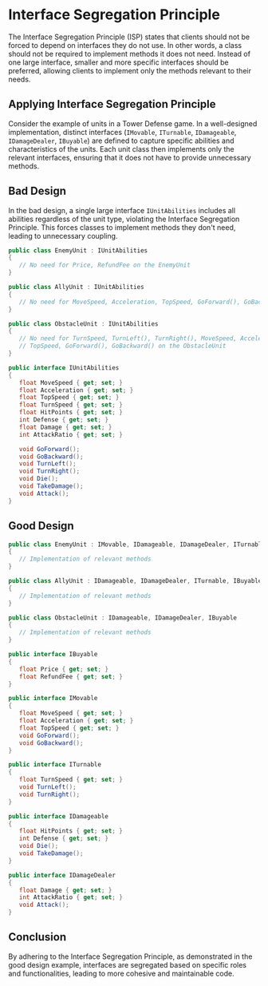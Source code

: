 # Interface Segregation Principle

The Interface Segregation Principle (ISP) states that clients should not be forced to depend on interfaces they do not use. In other words, a class should not be required to implement methods it does not need. Instead of one large interface, smaller and more specific interfaces should be preferred, allowing clients to implement only the methods relevant to their needs.

## Applying Interface Segregation Principle

Consider the example of units in a Tower Defense game. In a well-designed implementation, distinct interfaces (`IMovable`, `ITurnable`, `IDamageable`, `IDamageDealer`, `IBuyable`) are defined to capture specific abilities and characteristics of the units. Each unit class then implements only the relevant interfaces, ensuring that it does not have to provide unnecessary methods.

## Bad Design

In the bad design, a single large interface `IUnitAbilities` includes all abilities regardless of the unit type, violating the Interface Segregation Principle. This forces classes to implement methods they don't need, leading to unnecessary coupling.

 ```C#
public class EnemyUnit : IUnitAbilities
{
    // No need for Price, RefundFee on the EnemyUnit
}

public class AllyUnit : IUnitAbilities
{
    // No need for MoveSpeed, Acceleration, TopSpeed, GoForward(), GoBackward() on the AllyUnit
}

public class ObstacleUnit : IUnitAbilities
{
    // No need for TurnSpeed, TurnLeft(), TurnRight(), MoveSpeed, Acceleration, 
    // TopSpeed, GoForward(), GoBackward() on the ObstacleUnit
}

public interface IUnitAbilities
{
    float MoveSpeed { get; set; }
    float Acceleration { get; set; }
    float TopSpeed { get; set; }
    float TurnSpeed { get; set; }
    float HitPoints { get; set; }
    int Defense { get; set; }
    float Damage { get; set; }
    int AttackRatio { get; set; }

    void GoForward();
    void GoBackward();
    void TurnLeft();
    void TurnRight();
    void Die();
    void TakeDamage();
    void Attack();
}

 ```

## Good Design

 ```C#
public class EnemyUnit : IMovable, IDamageable, IDamageDealer, ITurnable
{
    // Implementation of relevant methods
}

public class AllyUnit : IDamageable, IDamageDealer, ITurnable, IBuyable
{
    // Implementation of relevant methods
}

public class ObstacleUnit : IDamageable, IDamageDealer, IBuyable
{
    // Implementation of relevant methods
}

public interface IBuyable
{
    float Price { get; set; }
    float RefundFee { get; set; }
}

public interface IMovable
{
    float MoveSpeed { get; set; }
    float Acceleration { get; set; }
    float TopSpeed { get; set; }
    void GoForward();
    void GoBackward();
}

public interface ITurnable
{
    float TurnSpeed { get; set; }
    void TurnLeft();
    void TurnRight();
}

public interface IDamageable
{
    float HitPoints { get; set; }
    int Defense { get; set; }
    void Die();
    void TakeDamage();
}

public interface IDamageDealer
{
    float Damage { get; set; }
    int AttackRatio { get; set; }
    void Attack();
}
 ```

## Conclusion

By adhering to the Interface Segregation Principle, as demonstrated in the good design example, interfaces are segregated based on specific roles and functionalities, leading to more cohesive and maintainable code.

